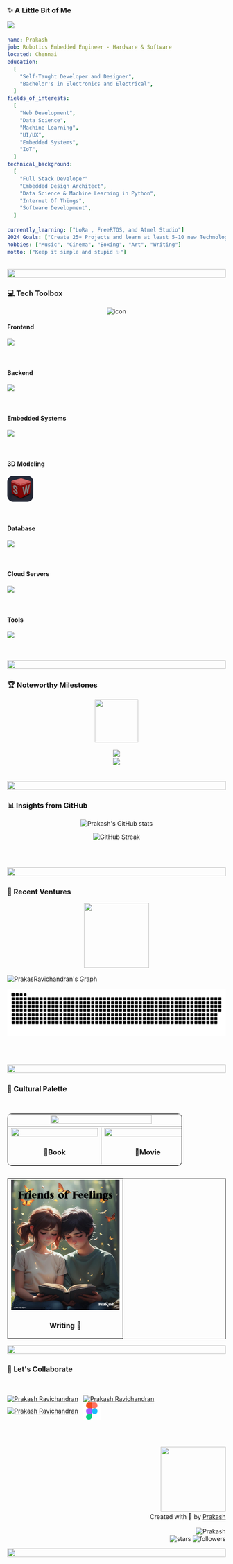 <h3>✨ A Little Bit of Me</h3>

<img src="https://img.shields.io/static/v1?label=Hello&message=JARVIS&color=green?style=plastic&logo=appveyor" />

```yaml
name: Prakash
job: Robotics Embedded Engineer - Hardware & Software
located: Chennai
education:
  [
    "Self-Taught Developer and Designer",
    "Bachelor's in Electronics and Electrical",
  ]
fields_of_interests:
  [
    "Web Development",
    "Data Science",
    "Machine Learning",
    "UI/UX",
    "Embedded Systems",
    "IoT",
  ]
technical_background:
  [
    "Full Stack Developer"
    "Embedded Design Architect",
    "Data Science & Machine Learning in Python",
    "Internet Of Things",
    "Software Development",
  ]
  
currently_learning: ["LoRa , FreeRTOS, and Atmel Studio"]
2024 Goals: ["Create 25+ Projects and learn at least 5-10 new Technologies."]
hobbies: ["Music", "Cinema", "Boxing", "Art", "Writing"]
motto: ["Keep it simple and stupid ✨"]
```

<br>

<img src="https://i.imgur.com/dBaSKWF.gif" height="20" width="100%">

<h3>💻 Tech Toolbox </h3>
<p align="center"><img src="https://techstack-generator.vercel.app/js-icon.svg" alt="icon" width="150" height="150" /></p>

<h4>Frontend</h4>
<p align="left">
    <img src="https://skillicons.dev/icons?i=react,vite,ts,js,react,nextjs,redux,tailwind,svelte,md" />
  </a>
</p><br>

<h4>Backend</h4>
<p align="left">
    <img src="https://skillicons.dev/icons?i=nodejs,py," />
  </a>
</p><br>

<h4>Embedded Systems</h4>
<p align="left">
    <img src="https://skillicons.dev/icons?i=c,cpp,arduino,raspberrypi" />
  </a>
</p><br>

<h4>3D Modeling</h4>
<p align="left">
    <img src="./logo/solidworks.svg" width="60px" height="60px"/>
  </a>
</p><br>

<h4>Database</h4>
<p align="left">
    <img src="https://skillicons.dev/icons?i=mongodb,mysql" />
  </a>
</p><br>

<h4>Cloud Servers</h4>
<p align="left">
    <img src="https://skillicons.dev/icons?i=azure,aws,firebase,netlify,vercel" />
  </a>
</p><br>

<h4>Tools</h4>
<p align="left">
    <img src="https://skillicons.dev/icons?i=matlab,git,github,figma,idea,visualstudio,vscode" />
  </a>
</p>
<br><br>

<img src="https://i.imgur.com/dBaSKWF.gif" height="20" width="100%">


<h3>🏆 Noteworthy Milestones</h3>

<p align="center">
<img src="https://media.tenor.com/0ENB5HuTH0gAAAAi/trophy-beker.gif"  width="100px" height="100px"></p>
  
<div align="center">
<img src="https://github-profile-trophy.vercel.app/?username=PrakasRavichandran&theme=matrix&no-bg=true&no-frame=true&row=1&column=4&title=MultiLanguage,Commits,PullRequest,Reviews">
 </div>

<div align="center">
<img src="https://github-profile-trophy.vercel.app/?username=PrakasRavichandran&theme=matrix&no-bg=true&no-frame=true&row=1&column=4&title=Repositories,Organizations,Stars,Followers">
 </div>
 <br><br>

<img src="https://i.imgur.com/dBaSKWF.gif" height="20" width="100%">

<h3>📊 Insights from GitHub</h3>

<div align="center">
 
![Prakash's GitHub stats](https://github-readme-stats.vercel.app/api?username=PrakasRavichandran\&theme=midnight-purple\&bg_color=0D1117\&show_icons=true\&show=reviews,prs_merged,prs_merged_percentage\&hide=contribs,issues)

![GitHub Streak](https://streak-stats.demolab.com?user=PrakasRavichandran&theme=midnight-purple&background=EB545400)

</div>

<br><br>

<img src="https://i.imgur.com/dBaSKWF.gif" height="20" width="100%">

<h3>🚀 Recent Ventures</h3>
<p  align="center">
<img src="https://user-images.githubusercontent.com/74038190/219923809-b86dc415-a0c2-4a38-bc88-ad6cf06395a8.gif" width="150px" height="150px"></p>

![PrakasRavichandran's Graph](https://github-readme-activity-graph.vercel.app/graph?username=PrakasRavichandran&custom_title=Prakash's%20GitHub%20Activity%20Graph&bg_color=0D1117&color=7F3FBF&line=7F3FBF&point=7F3FBF&area_color=FFFFFF&title_color=FFFFFF&area=true)

<img src="https://raw.githubusercontent.com/PrakasRavichandran/PrakasRavichandran/output/snake.svg" alt="Snake animation" />

<br><br>

<img src="https://i.imgur.com/dBaSKWF.gif" height="20" width="100%">

<h3>🌈 Cultural Palette</h3>
<br>
<table border=1 align="left" style="width: 80%; border-radius: 10px;">
    <tr>
      <td colspan=2 align="center">
        <div>
          <img src="https://prakash-spotify.vercel.app/api" width="75%" height="50%" />
       </div>
      </td>
    </tr>
    <tr>
      <td  align="center"padding-top:500;">
         <img src="https://m.media-amazon.com/images/I/813RHV5Qw-L._AC_UF1000,1000_QL80_.jpg" width="200" height="30%" />
         <h3 align="center">📕Book</h3>
      </td>
      <td  align="center"padding-top:500;">
         <img src="https://image.tmdb.org/t/p/w342/r2J02Z2OpNTctfOSN1Ydgii51I3.jpg" width="200" height="30%" />
       <h3 align="center">🍿Movie</h3>
      </td>
    </tr>
  </table>
<br><br>

<table border="1" cellspacing="0" cellpadding="10" align="right">
    <tr>
        <td align="center">
            <img src="./FoF.png" alt="friends of feelings book" width="250" height="300">
            <h3>Writing 📝</h3>
        </td>
    </tr>
</table>

<img src="https://i.imgur.com/dBaSKWF.gif" height="20" width="100%">

<h3>🤝 Let's Collaborate</h3><br>
<div></div>
<p align="left">
<a href="https://linkedin.com/in/prakashravichandran10" target="blank"><img align="center" src="https://raw.githubusercontent.com/maurodesouza/profile-readme-generator/master/src/assets/icons/social/linkedin/default.svg" alt="Prakash Ravichandran" height="40" width="40" /></a>&nbsp;&nbsp;
<a href="https://www.instagram.com/prakashravichandrann/" target="blank"><img align="center" src="https://raw.githubusercontent.com/rahuldkjain/github-profile-readme-generator/master/src/images/icons/Social/instagram.svg" alt="Prakash Ravichandran" height="40" width="40" /></a>&nbsp;&nbsp;
<a href="https://twitter.com/Prakash_r10" target="blank"><img align="center" src="https://uxwing.com/wp-content/themes/uxwing/download/brands-and-social-media/x-social-media-logo-icon.png" alt="Prakash Ravichandran" height="50" width="50" /></a>&nbsp;&nbsp;
<a href="https://www.figma.com/@prakash_ui" target="blank"><img align="center" src="./logo/fig.svg" alt="Prakash Ravichandran" height="40" width="40" /></a>&nbsp;&nbsp;
</p>
<br><br>

<p align="right">
<img src="https://img.wattpad.com/79d6df258b4fc37f6b8273068e7e9a1644851d83/68747470733a2f2f73332e616d617a6f6e6177732e636f6d2f776174747061642d6d656469612d736572766963652f53746f7279496d6167652f776a696a696353386c65325553513d3d2d3536323033393731302e313532356339636233353463303839353630303637393232373136342e676966" width="150px" height="150px"><br> Created with 🧡 by <a href="https://prakashravichandran.netlify.app/">Prakash</a><br><br><img src="https://komarev.com/ghpvc/?username=PrakasRavichandran&label=Profile%20views&color=0e75b6&style=flat" alt="Prakash"/><br><img src="https://img.shields.io/github/stars/PrakasRavichandran?label=Stars" alt="stars">  <img alt="followers" src="https://img.shields.io/github/followers/PrakasRavichandran?label=Followers&style=social"> </p>

<img src="https://user-images.githubusercontent.com/74038190/212284100-561aa473-3905-4a80-b561-0d28506553ee.gif" height="20" width="100%">
